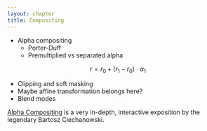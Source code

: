 ```yaml
---
layout: chapter
title: Compositing
---
```

* Alpha compositing
  + Porter-Duff
  + Premultiplied vs separated alpha

$$ r = r_0 + (r_1 - r_0) \cdot \alpha_1 $$

* Clipping and soft masking
* Maybe affine transformation belongs here?
* Blend modes

[Alpha Compositing] is a very in-depth, interactive exposition by the legendary Bartosz Ciechanowski.

[Alpha Compositing]: https://ciechanow.ski/alpha-compositing/